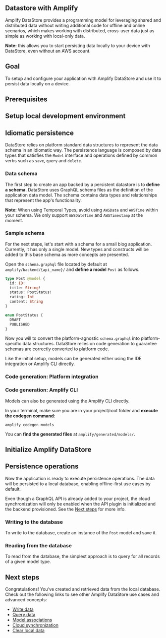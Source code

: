 
## Datastore with Amplify

Amplify DataStore provides a programming model for leveraging shared and distributed data without writing additional code for offline and online scenarios, which makes working with distributed, cross-user data just as simple as working with local-only data.

<amplify-callout>

**Note:** this allows you to start persisting data locally to your device with DataStore, even without an AWS account.

</amplify-callout>

## Goal
To setup and configure your application with Amplify DataStore and use it to persist data locally on a device.

## Prerequisites

<inline-fragment platform="js" src="~/lib/datastore/fragments/js/getting-started/10_preReq.md"></inline-fragment>
<inline-fragment platform="ios" src="~/lib/datastore/fragments/ios/getting-started/10_preReq.md"></inline-fragment>
<inline-fragment platform="android" src="~/lib/datastore/fragments/android/getting-started/10_preReq.md"></inline-fragment>
<inline-fragment platform="flutter" src="~/lib/datastore/fragments/flutter/getting-started/10_preReq.md"></inline-fragment>

<inline-fragment platform="ios" src="~/lib/datastore/fragments/ios/getting-started/20_installLib.md"></inline-fragment>
<inline-fragment platform="android" src="~/lib/datastore/fragments/android/getting-started/20_installLib.md"></inline-fragment>
<inline-fragment platform="flutter" src="~/lib/datastore/fragments/flutter/getting-started/20_installLib.md"></inline-fragment>

## Setup local development environment

<inline-fragment platform="js" src="~/lib/datastore/fragments/native_common/setup-env.md"></inline-fragment>
<inline-fragment platform="ios" src="~/lib/datastore/fragments/ios/getting-started/30_setupEnv.md"></inline-fragment>
<inline-fragment platform="android" src="~/lib/datastore/fragments/native_common/setup-env.md"></inline-fragment>
<inline-fragment platform="flutter" src="~/lib/datastore/fragments/native_common/setup-env.md"></inline-fragment>

## Idiomatic persistence

DataStore relies on platform standard data structures to represent the data schema in an idiomatic way. The persistence language is composed by data types that satisfies the `Model` interface and operations defined by common verbs such as `save`, `query` and `delete`.

### Data schema

The first step to create an app backed by a persistent datastore is to **define a schema**. DataStore uses GraphQL schema files as the definition of the application data model. The schema contains data types and relationships that represent the app's functionality.

<amplify-callout warning>

**Note:** When using Temporal Types, avoid using `AWSDate` and `AWSTime` within your schema.  We only support `AWSDateTime` and `AWSTimestamp` at the moment.  

</amplify-callout>

### Sample schema

For the next steps, let's start with a schema for a small blog application. Currently, it has only a single model. New types and constructs will be added to this base schema as more concepts are presented.

Open the `schema.graphql` file located by default at `amplify/backend/{api_name}/` and **define a model** `Post` as follows.

```graphql
type Post @model {
  id: ID!
  title: String!
  status: PostStatus!
  rating: Int
  content: String
}

enum PostStatus {
  DRAFT
  PUBLISHED
}
```

Now you will to convert the platform-agnostic `schema.graphql` into platform-specific data structures. DataStore relies on code generation to guarantee schemas are correctly converted to platform code.

Like the initial setup, models can be generated either using the IDE integration or Amplify CLI directly.

### Code generation: Platform integration

<inline-fragment platform="js" src="~/lib/datastore/fragments/js/getting-started/40_codegen.md"></inline-fragment>
<inline-fragment platform="ios" src="~/lib/datastore/fragments/ios/getting-started/40_codegen.md"></inline-fragment>
<inline-fragment platform="android" src="~/lib/datastore/fragments/android/getting-started/40_codegen.md"></inline-fragment>
<inline-fragment platform="flutter" src="~/lib/datastore/fragments/flutter/getting-started/40_codegen.md"></inline-fragment>

### Code generation: Amplify CLI

Models can also be generated using the Amplify CLI directly.

In your terminal, make sure you are in your project/root folder and **execute the codegen command**:

```console
amplify codegen models
```
    
You can **find the generated files** at `amplify/generated/models/`.

## Initialize Amplify DataStore

<inline-fragment platform="js" src="~/lib/datastore/fragments/js/getting-started/50_initDataStore.md"></inline-fragment>
<inline-fragment platform="ios" src="~/lib/datastore/fragments/ios/getting-started/50_initDataStore.md"></inline-fragment>
<inline-fragment platform="android" src="~/lib/datastore/fragments/android/getting-started/50_initDataStore.md"></inline-fragment>
<inline-fragment platform="flutter" src="~/lib/datastore/fragments/flutter/getting-started/50_initDataStore.md"></inline-fragment>

## Persistence operations

Now the application is ready to execute persistence operations. The data will be persisted to a local database, enabling offline-first use cases by default.

Even though a GraphQL API is already added to your project, the cloud synchronization will only be enabled when the API plugin is initialized and the backend provisioned. See the [Next steps](#next-steps) for more info.

### Writing to the database

To write to the database, create an instance of the `Post` model and save it.

<inline-fragment platform="js" src="~/lib/datastore/fragments/js/getting-started/60_saveSnippet.md"></inline-fragment>
<inline-fragment platform="ios" src="~/lib/datastore/fragments/ios/getting-started/60_saveSnippet.md"></inline-fragment>
<inline-fragment platform="android" src="~/lib/datastore/fragments/android/getting-started/60_saveSnippet.md"></inline-fragment>
<inline-fragment platform="flutter" src="~/lib/datastore/fragments/flutter/getting-started/60_saveSnippet.md"></inline-fragment>

### Reading from the database

To read from the database, the simplest approach is to query for all records of a given model type.

<inline-fragment platform="js" src="~/lib/datastore/fragments/js/getting-started/70_querySnippet.md"></inline-fragment>
<inline-fragment platform="ios" src="~/lib/datastore/fragments/ios/getting-started/70_querySnippet.md"></inline-fragment>
<inline-fragment platform="android" src="~/lib/datastore/fragments/android/getting-started/70_querySnippet.md"></inline-fragment>
<inline-fragment platform="flutter" src="~/lib/datastore/fragments/flutter/getting-started/70_querySnippet.md"></inline-fragment>

## Next steps

Congratulations! You’ve created and retrieved data from the local database. Check out the following links to see other Amplify DataStore use cases and advanced concepts:

- [Write data](~/lib/datastore/data-access.md#create-and-update)
- [Query data](~/lib/datastore/data-access.md#query-data)
- [Model associations](~/lib/datastore/relational.md)
- [Cloud synchronization](~/lib/datastore/sync.md)
- [Clear local data](~/lib/datastore/sync.md#clear-local-data)
